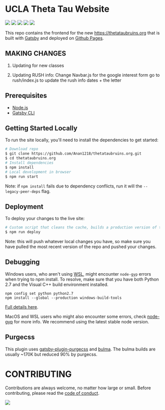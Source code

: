 # UCLA Theta Tau Website

<p float="left">
    <a href="https://github.com/Anan1218/thetataubruins.org/actions/workflows/pages/pages-build-deployment">
    <img src="https://github.com/Anan1218/thetataubruins.org/actions/workflows/pages/pages-build-deployment/badge.svg" /></a>
    <a href="https://www.javascript.com/">
    <img src="https://img.shields.io/badge/JavaScript-%23323330.svg?style=flat&logo=javascript&logoColor=%23F7DF1E" /></a>
    <a href="https://reactjs.org/">
    <img src="https://img.shields.io/badge/React-20232A?style=flat&logo=react&logoColor=61DAFB" /></a>
    <a href="https://www.gatsbyjs.com/">
    <img src="https://img.shields.io/badge/Gatsby-%23663399.svg?style=flat&logo=gatsby&logoColor=white" /></a>
    <a href="">
    <img src="https://img.shields.io/badge/npm-%23000000.svg?style=flat&logo=npm&logoColor=white" /></a>
</p>

This repo contains the frontend for the new https://thetataubruins.org that is built with [Gatsby](https://www.gatsbyjs.org/) and deployed on [Github Pages](https://pages.github.com/).

## MAKING CHANGES
1. Updating for new classes

2. Updating RUSH info:
  Change Navbar.js for the google interest form
  go to rush/index.js to update the rush info dates + the letter

## Prerequisites

- [Node.js](https://nodejs.org/en/)
- [Gatsby CLI](https://www.gatsbyjs.com/docs/reference/gatsby-cli/)

## Getting Started Locally

To run the site locally, you'll need to install the dependencies to get started:
```bash
# Download repo
$ git clone https://github.com/Anan1218/thetataubruins.org.git
$ cd thetataubruins.org
# Install dependencies
$ npm install
# Local development in browser
$ npm run start
```
Note: if `npm install` fails due to dependency conflicts, run it will the `--legacy-peer-deps` flag.

## Deployment

To deploy your changes to the live site:
```bash
# Custom script that cleans the cache, builds a production version of the site and deploys it to Github Pages
$ npm run deploy
```
Note: this will push whatever local changes you have, so make sure you have pulled the most recent version of the repo and pushed your changes.

## Debugging

Windows users, who aren't using [WSL](https://docs.microsoft.com/en-us/windows/wsl/about), might encounter `node-gyp` errors when trying to npm install.
To resolve, make sure that you have both Python 2.7 and the Visual C++ build environment installed.

```
npm config set python python2.7
npm install --global --production windows-build-tools
```

[Full details here](https://www.npmjs.com/package/node-gyp "NPM node-gyp page").

MacOS and WSL users who might also encounter some errors, check [node-gyp](https://github.com/nodejs/node-gyp) for more info. We recommend using the latest stable node version.

## Purgecss

This plugin uses [gatsby-plugin-purgecss](https://www.gatsbyjs.org/packages/gatsby-plugin-purgecss/) and [bulma](https://bulma.io/). The bulma builds are usually ~170K but reduced 90% by purgecss.

# CONTRIBUTING

Contributions are always welcome, no matter how large or small. Before contributing,
please read the [code of conduct](CODE_OF_CONDUCT.md).

<a href="https://github.com/Anan1218/thetataubruins.org/graphs/contributors">
  <img src="https://contrib.rocks/image?repo=Anan1218/thetataubruins.org"/>
</a>